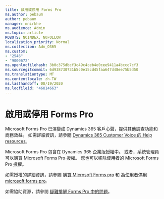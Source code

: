 ```yaml
---
title: 啟用或停用 Forms Pro
ms.author: pebaum
author: pebaum
manager: mnirkhe
ms.audience: Admin
ms.topic: article
ROBOTS: NOINDEX, NOFOLLOW
localization_priority: Normal
ms.collection: Adm_O365
ms.custom:
- "2546"
- "9000672"
ms.openlocfilehash: 3b0c375dbcf3c49c4ceb4e0cee9411a4bccc7cf3
ms.sourcegitcommit: 6d938730731b5c0e15cd45faa647d48ee75b5d50
ms.translationtype: MT
ms.contentlocale: zh-TW
ms.lasthandoff: 08/19/2020
ms.locfileid: "46814663"
---
```

# <a name="enable-or-disable-forms-pro"></a>啟用或停用 Forms Pro

Microsoft Forms Pro 已演變成 Dynamics 365 客戶心聲，提供其他調查功能和商務效益。 如需詳細資訊，請參閱 [Dynamics 365 Customer Voice 的 Help resources](https://go.microsoft.com/fwlink/p/?linkid=2128357)。  

Microsoft Forms Pro 包含在 Dynamics 365 企業版授權中。 或者，系統管理員可以購買 Microsoft Forms Pro 授權。 您也可以移除使用者的 Microsoft Forms Pro 授權。  

如需授權的詳細資訊，請參閱 [購買 Microsoft Forms pro](https://docs.microsoft.com/forms-pro/purchase#purchase-microsoft-forms-pro-for-users-in-a-dynamics-365-tenant) 和 [為使用者停用 microsoft forms pro](https://docs.microsoft.com/forms-pro/purchase#disable-microsoft-forms-pro-for-a-user-1)。
  
如需協助資源，請參閱 [疑難排解 Forms Pro 中的問題](https://docs.microsoft.com/forms-pro/troubleshoot)。